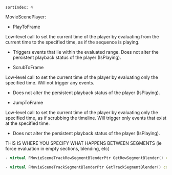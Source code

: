     sortIndex: 4

MovieScenePlayer:

- PlayToFrame

Low-level call to set the current time of the player by evaluating from the current time to the specified time, as if the sequence is playing.

- Triggers events that lie within the evaluated range. Does not alter the persistent playback status of the player (IsPlaying).


- ScrubToFrame

Low-level call to set the current time of the player by evaluating only the specified time. Will not trigger any events.

- Does not alter the persistent playback status of the player (IsPlaying).


- JumpToFrame

Low-level call to set the current time of the player by evaluating only the specified time, as if scrubbing the timeline. Will trigger only events that exist at the specified time.

- Does not alter the persistent playback status of the player (IsPlaying).

THIS IS WHERE YOU SPECIFY WHAT HAPPENS BETWEEN SEGMENTS (ie force evaluation in empty sections, blending, etc)

```cpp
- virtual FMovieSceneTrackRowSegmentBlenderPtr GetRowSegmentBlender() const;

- virtual FMovieSceneTrackSegmentBlenderPtr GetTrackSegmentBlender() const;
```
